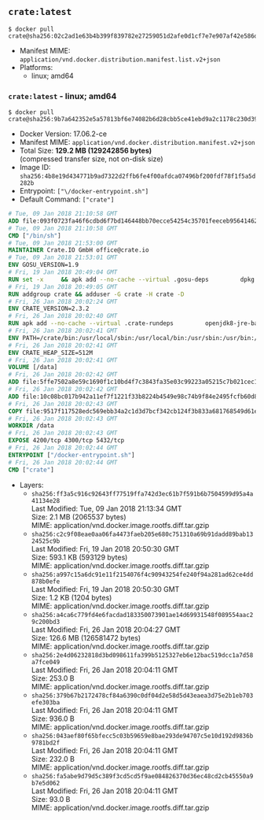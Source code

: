 ## `crate:latest`

```console
$ docker pull crate@sha256:02c2ad1e63b4b399f839782e27259051d2afe0d1cf7e7e907af42e586df0d1d1
```

-	Manifest MIME: `application/vnd.docker.distribution.manifest.list.v2+json`
-	Platforms:
	-	linux; amd64

### `crate:latest` - linux; amd64

```console
$ docker pull crate@sha256:9b7a642352e5a57813bf6e74082b6d28cbb5ce41ebd9a2c1178c230d39bf3564
```

-	Docker Version: 17.06.2-ce
-	Manifest MIME: `application/vnd.docker.distribution.manifest.v2+json`
-	Total Size: **129.2 MB (129242856 bytes)**  
	(compressed transfer size, not on-disk size)
-	Image ID: `sha256:4b8e19d434771b9ad7322d2ffb6fe4f00afdca07496bf200fdf78f1f5a5d282b`
-	Entrypoint: `["\/docker-entrypoint.sh"]`
-	Default Command: `["crate"]`

```dockerfile
# Tue, 09 Jan 2018 21:10:58 GMT
ADD file:093f0723fa46f6cdbd6f7bd146448bb70ecce54254c35701feeceb956414622f in / 
# Tue, 09 Jan 2018 21:10:58 GMT
CMD ["/bin/sh"]
# Tue, 09 Jan 2018 21:53:00 GMT
MAINTAINER Crate.IO GmbH office@crate.io
# Tue, 09 Jan 2018 21:53:01 GMT
ENV GOSU_VERSION=1.9
# Fri, 19 Jan 2018 20:49:04 GMT
RUN set -x     && apk add --no-cache --virtual .gosu-deps         dpkg         gnupg         curl     && export ARCH=$(echo $(dpkg --print-architecture) | cut -d"-" -f3)     && curl -o /usr/local/bin/gosu -fSL "https://github.com/tianon/gosu/releases/download/$GOSU_VERSION/gosu-$ARCH"     && curl -o /usr/local/bin/gosu.asc -fSL "https://github.com/tianon/gosu/releases/download/$GOSU_VERSION/gosu-$ARCH.asc"     && export GNUPGHOME="$(mktemp -d)"     && gpg --keyserver hkp://keyserver.ubuntu.com:80 --recv-keys B42F6819007F00F88E364FD4036A9C25BF357DD4     && gpg --batch --verify /usr/local/bin/gosu.asc /usr/local/bin/gosu     && rm -rf "$GNUPGHOME" /usr/local/bin/gosu.asc     && chmod +x /usr/local/bin/gosu     && gosu nobody true     && apk del .gosu-deps
# Fri, 19 Jan 2018 20:49:05 GMT
RUN addgroup crate && adduser -G crate -H crate -D
# Fri, 26 Jan 2018 20:02:24 GMT
ENV CRATE_VERSION=2.3.2
# Fri, 26 Jan 2018 20:02:40 GMT
RUN apk add --no-cache --virtual .crate-rundeps         openjdk8-jre-base         python3         openssl     && apk add --no-cache --virtual .build-deps         curl         gnupg         tar     && curl -fSL -O https://cdn.crate.io/downloads/releases/crate-$CRATE_VERSION.tar.gz     && curl -fSL -O https://cdn.crate.io/downloads/releases/crate-$CRATE_VERSION.tar.gz.asc     && export GNUPGHOME="$(mktemp -d)"     && gpg --keyserver hkp://keyserver.ubuntu.com:80 --recv-keys 90C23FC6585BC0717F8FBFC37FAAE51A06F6EAEB     && gpg --batch --verify crate-$CRATE_VERSION.tar.gz.asc crate-$CRATE_VERSION.tar.gz     && rm -rf "$GNUPGHOME" crate-$CRATE_VERSION.tar.gz.asc     && mkdir /crate     && tar -xf crate-$CRATE_VERSION.tar.gz -C /crate --strip-components=1     && rm crate-$CRATE_VERSION.tar.gz     && ln -s /usr/bin/python3 /usr/bin/python     && apk del .build-deps
# Fri, 26 Jan 2018 20:02:41 GMT
ENV PATH=/crate/bin:/usr/local/sbin:/usr/local/bin:/usr/sbin:/usr/bin:/sbin:/bin
# Fri, 26 Jan 2018 20:02:41 GMT
ENV CRATE_HEAP_SIZE=512M
# Fri, 26 Jan 2018 20:02:41 GMT
VOLUME [/data]
# Fri, 26 Jan 2018 20:02:42 GMT
ADD file:5ffe7502a8e59c1690f1c10bd4f7c3843fa35e03c99223a05215c7b021cec1a1 in /crate/config/crate.yml 
# Fri, 26 Jan 2018 20:02:42 GMT
ADD file:10c08bc017b942a11ef7f1221f33b8224b4549e98c74b9f84e2495fcfb60d8ce in /crate/config/log4j2.properties 
# Fri, 26 Jan 2018 20:02:43 GMT
COPY file:9517f117528edc569ebb34a2c1d3d7bcf342cb124f3b833a681768549d61ebfb in / 
# Fri, 26 Jan 2018 20:02:43 GMT
WORKDIR /data
# Fri, 26 Jan 2018 20:02:43 GMT
EXPOSE 4200/tcp 4300/tcp 5432/tcp
# Fri, 26 Jan 2018 20:02:44 GMT
ENTRYPOINT ["/docker-entrypoint.sh"]
# Fri, 26 Jan 2018 20:02:44 GMT
CMD ["crate"]
```

-	Layers:
	-	`sha256:ff3a5c916c92643ff77519ffa742d3ec61b7f591b6b7504599d95a4a41134e28`  
		Last Modified: Tue, 09 Jan 2018 21:13:34 GMT  
		Size: 2.1 MB (2065537 bytes)  
		MIME: application/vnd.docker.image.rootfs.diff.tar.gzip
	-	`sha256:c2c9f08eae0aa06fa4473faeb205e680c751310a69b91dadd89bab1324525c9b`  
		Last Modified: Fri, 19 Jan 2018 20:50:30 GMT  
		Size: 593.1 KB (593129 bytes)  
		MIME: application/vnd.docker.image.rootfs.diff.tar.gzip
	-	`sha256:a997c15a6dc91e11f2154076f4c90943254fe240f94a281ad62ce4dd878b0efe`  
		Last Modified: Fri, 19 Jan 2018 20:50:30 GMT  
		Size: 1.2 KB (1204 bytes)  
		MIME: application/vnd.docker.image.rootfs.diff.tar.gzip
	-	`sha256:a4ca6c779fd4e6facdad183350073901ae14d69931548f089554aac29c200bd3`  
		Last Modified: Fri, 26 Jan 2018 20:04:27 GMT  
		Size: 126.6 MB (126581472 bytes)  
		MIME: application/vnd.docker.image.rootfs.diff.tar.gzip
	-	`sha256:2e4d06232818d3bd098611fa399b5125327eb6e12bac519dcc1a7d58a7fce049`  
		Last Modified: Fri, 26 Jan 2018 20:04:11 GMT  
		Size: 253.0 B  
		MIME: application/vnd.docker.image.rootfs.diff.tar.gzip
	-	`sha256:379b67b2172478cf84a6390c0df04d2e58d5d43eaea3d75e2b1eb703efe303ba`  
		Last Modified: Fri, 26 Jan 2018 20:04:11 GMT  
		Size: 936.0 B  
		MIME: application/vnd.docker.image.rootfs.diff.tar.gzip
	-	`sha256:043aef80f65bfecc5c03b59659e8bae293de94707c5e10d192d9836b9781bd2f`  
		Last Modified: Fri, 26 Jan 2018 20:04:11 GMT  
		Size: 232.0 B  
		MIME: application/vnd.docker.image.rootfs.diff.tar.gzip
	-	`sha256:fa5abe9d79d5c389f3cd5cd5f9ae084826370d36ec48cd2cb45550a9b7e5d062`  
		Last Modified: Fri, 26 Jan 2018 20:04:11 GMT  
		Size: 93.0 B  
		MIME: application/vnd.docker.image.rootfs.diff.tar.gzip
